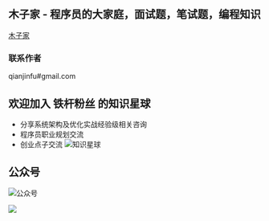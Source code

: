 ## 木子家 - 程序员的大家庭，面试题，笔试题，编程知识
[木子家](https://www.muzjia.com/#/contactme)

### 联系作者
qianjinfu#gmail.com

## 欢迎加入 铁杆粉丝 的知识星球
- 分享系统架构及优化实战经验级相关咨询
- 程序员职业规划交流
- 创业点子交流
![知识星球](https://jsong-data.oss-cn-hangzhou.aliyuncs.com/image/knowlege_logo.jpg)

## 公众号
![公众号](https://jsong-data.oss-cn-hangzhou.aliyuncs.com/image/json_logo.jpg)

![](https://images.pexels.com/photos/409020/pexels-photo-409020.jpeg?cs=srgb&dl=pexels-409020.jpg&fm=jpg)